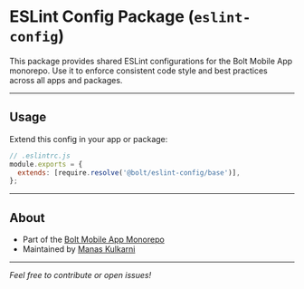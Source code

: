 # ESLint Config Package (`eslint-config`)

This package provides shared ESLint configurations for the Bolt Mobile App monorepo.
Use it to enforce consistent code style and best practices across all apps and packages.

---

## Usage

Extend this config in your app or package:

```js
// .eslintrc.js
module.exports = {
  extends: [require.resolve('@bolt/eslint-config/base')],
};
```

---

## About

- Part of the [Bolt Mobile App Monorepo](https://github.com/mdkulkarni2005/bolt-mobile-app)
- Maintained by [Manas Kulkarni](https://github.com/mdkulkarni2005)

---

*Feel free to contribute or open issues!*
